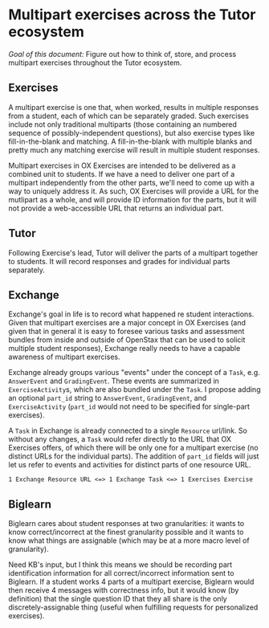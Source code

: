 # Multipart exercises across the Tutor ecosystem

*Goal of this document:* Figure out how to think of, store, and process multipart exercises throughout the Tutor ecosystem.

## Exercises

A multipart exercise is one that, when worked, results in multiple responses from a student, each of which can be separately graded.  Such exercises include not only traditional multiparts (those containing an numbered sequence of possibly-independent questions), but also exercise types like fill-in-the-blank and matching.  A fill-in-the-blank with multiple blanks and pretty much any matching exercise will result in multiple student responses.

Multipart exercises in OX Exercises are intended to be delivered as a combined unit to students.  If we have a need to deliver one part of a multipart independently from the other parts, we'll need to come up with a way to uniquely address it.  As such, OX Exercises will provide a URL for the mutlipart as a whole, and will provide ID information for the parts, but it will not provide a web-accessible URL that returns an individual part.

## Tutor

Following Exercise's lead, Tutor will deliver the parts of a multipart together to students.  It will record responses and grades for individual parts separately.

## Exchange

Exchange's goal in life is to record what happened re student interactions.  Given that multipart exercises are a major concept in OX Exercises (and given that in general it is easy to foresee various tasks and assessment bundles from inside and outside of OpenStax that can be used to solicit multiple student responses), Exchange really needs to have a capable awareness of multipart exercises.

Exchange already groups various "events" under the concept of a `Task`, e.g. `AnswerEvent` and `GradingEvent`.  These events are summarized in `ExerciseActivity`s, which are also bundled under the `Task`.  I propose adding an optional `part_id` string to `AnswerEvent`, `GradingEvent`, and `ExerciseActivity` (`part_id` would not need to be specified for single-part exercises).

A `Task` in Exchange is already connected to a single `Resource` url/link.  So without any changes, a `Task` would refer directly to the URL that OX Exercises offers, of which there will be only one for a multipart exercise (no distinct URLs for the individual parts).  The addition of `part_id` fields will just let us refer to events and activities for distinct parts of one resource URL.

```
1 Exchange Resource URL <=> 1 Exchange Task <=> 1 Exercises Exercise
```

## Biglearn

Biglearn cares about student responses at two granularities: it wants to know correct/incorrect at the finest granularity possible and it wants to know what things are assignable (which may be at a more macro level of granularity).

Need KB's input, but I think this means we should be recording part identification information for all correct/incorrect information sent to Biglearn.  If a student works 4 parts of a multipart exercise, Biglearn would then receive 4 messages with correctness info, but it would know (by definition) that the single question ID that they all share is the only discretely-assignable thing (useful when fulfilling requests for personalized exercises).
